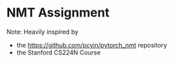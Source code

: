 # NMT Assignment
Note: Heavily inspired by
- the https://github.com/pcyin/pytorch_nmt repository
- the Stanford CS224N Course
